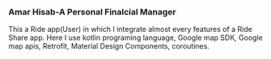 ### Amar Hisab-A Personal Finalcial Manager

This a Ride app(User) in which I integrate almost every features of a Ride Share app. Here I use kotlin programing language, Google map SDK, Google map apis, Retrofit, Material Design Components, coroutines.
